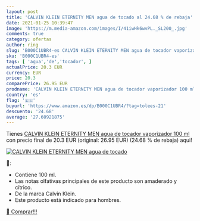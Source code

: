 ```yaml
---
layout: post
title: 'CALVIN KLEIN ETERNITY MEN agua de tocado al 24.68 % de rebaja'
date: 2021-01-25 10:39:47
image: 'https://m.media-amazon.com/images/I/41iwHk6wvPL._SL200_.jpg'
comments: true
category: ofertas
author: ring
slug: 'B000C1UBR4-es CALVIN KLEIN ETERNITY MEN agua de tocador vaporizador 100 ml'
sku: 'B000C1UBR4-es'
tags: [ 'agua','de','tocador', ]
actualPrice: 20.3 EUR
currency: EUR
price: 20.3
comparePrice: 26.95 EUR
prodname: 'CALVIN KLEIN ETERNITY MEN agua de tocador vaporizador 100 ml'
country: 'es'
flag: '🇪🇸'
buyurl: 'https://www.amazon.es/dp/B000C1UBR4/?tag=tolees-21'
descuento: '24.68'
average: '27.60921875'
---
```


Tienes [CALVIN KLEIN ETERNITY MEN agua de tocador vaporizador 100 ml](https://www.amazon.es/dp/B000C1UBR4/?tag=tolees-21) con precio final de  20.3 EUR (original: 26.95 EUR) (24.68 %  de rebaja) aqui!

[![CALVIN KLEIN ETERNITY MEN agua de tocado](https://m.media-amazon.com/images/I/41iwHk6wvPL._SL200_.jpg)](https://www.amazon.es/dp/B000C1UBR4/?tag=tolees-21)

🔎:

- Contiene 100 ml.
- Las notas olfativas principales de este producto son amaderado y cítrico.
- De la marca Calvin Klein.
- Este producto está indicado para hombres.

[🛒 Comprar!!!](https://www.amazon.es/dp/B000C1UBR4/?tag=tolees-21)
